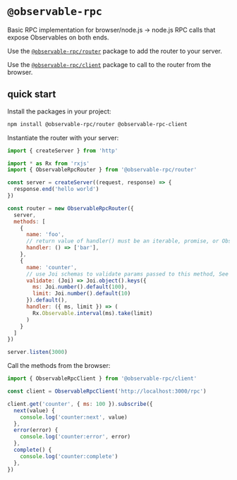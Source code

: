 # `@observable-rpc`

Basic RPC implementation for browser/node.js -> node.js RPC calls that expose Observables
on both ends.

Use the [`@observable-rpc/router`](./projects/router/README.md) package to add the router to your server.

Use the [`@observable-rpc/client`](./projects/client/README.md) package to call to the router from the browser.

## quick start

Install the packages in your project:

```sh
npm install @observable-rpc/router @observable-rpc-client
```

Instantiate the router with your server:

```js
import { createServer } from 'http'

import * as Rx from 'rxjs'
import { ObservableRpcRouter } from '@observable-rpc/router'

const server = createServer((request, response) => {
  response.end('hello world')
})

const router = new ObservableRpcRouter({
  server,
  methods: [
    {
      name: 'foo',
      // return value of handler() must be an iterable, promise, or Observable
      handler: () => ['bar'],
    },
    {
      name: 'counter',
      // use Joi schemas to validate params passed to this method, See https://github.com/hapijs/joi/
      validate: (Joi) => Joi.object().keys({
        ms: Joi.number().default(100),
        limit: Joi.number().default(10)
      }).default(),
      handler: ({ ms, limit }) => (
        Rx.Observable.interval(ms).take(limit)
      )
    }
  ]
})

server.listen(3000)
```

Call the methods from the browser:

```js
import { ObservableRpcClient } from '@observable-rpc/client'

const client = ObservableRpcClient('http://localhost:3000/rpc')

client.get('counter', { ms: 100 }).subscribe({
  next(value) {
    console.log('counter:next', value)
  },
  error(error) {
    console.log('counter:error', error)
  },
  complete() {
    console.log('counter:complete')
  },
})
```
